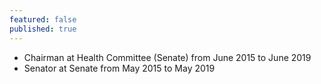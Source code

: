 ```yaml
---
featured: false
published: true
---
```

* Chairman at Health Committee (Senate) from June 2015 to June 2019
* Senator at Senate from May 2015 to May 2019

